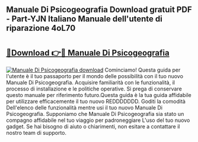 ## Manuale Di Psicogeografia Download gratuit PDF - Part-YJN Italiano Manuale dell'utente di riparazione 4oL70

# <h2><a href="http://dfarnp.blite.top/?on=Manuale+Di+Psicogeografia">🔗Download 👉🔴 Manuale Di Psicogeografia</a></h2>

[![Manuale Di Psicogeografia download](https://i.imgur.com/lujVjoI.png)](http://dfarnp.blite.top/?on=Manuale+Di+Psicogeografia)
Cominciamo! Questa guida per l'utente è il tuo passaporto per il mondo delle possibilità con il tuo nuovo Manuale Di Psicogeografia. Acquisire familiarità con le funzionalità, il processo di installazione e le politiche operative. Si prega di conservare questo manuale per riferimento futuro.Questa guida è la tua guida affidabile per utilizzare efficacemente il tuo nuovo REDDDDDDD. Goditi la comodità Dell'elenco delle funzionalità mentre usi il tuo nuovo Manuale Di Psicogeografia. Supponiamo che Manuale Di Psicogeografia sia stato un compagno affidabile nel tuo viaggio per padroneggiare L'uso del tuo nuovo gadget. Se hai bisogno di aiuto o chiarimenti, non esitare a contattare il nostro team di supporto.
